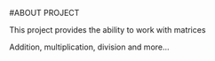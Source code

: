 #ABOUT PROJECT

This project provides the ability to work with matrices

Addition, multiplication, division and more...
